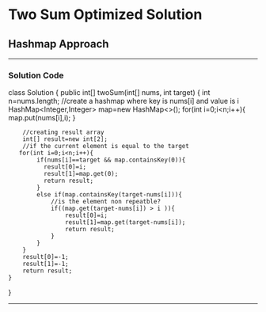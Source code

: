 <h1>Two Sum Optimized Solution</h1>
<h2>Hashmap Approach</h2>
<hr/>
<h3>Solution Code</h3>

<p>

class Solution {
    public int[] twoSum(int[] nums, int target) {
        int n=nums.length;
        //create a hashmap where key is nums[i] and value is i
        HashMap<Integer,Integer> map=new HashMap<>();
        for(int i=0;i<n;i++){
            map.put(nums[i],i);
        }

        //creating result array
        int[] result=new int[2];
        //if the current element is equal to the target
       for(int i=0;i<n;i++){
            if(nums[i]==target && map.containsKey(0)){
              result[0]=i;
              result[1]=map.get(0);
              return result;
            }
            else if(map.containsKey(target-nums[i])){
                //is the element non repeatble?
                if((map.get(target-nums[i]) > i )){
                    result[0]=i;
                    result[1]=map.get(target-nums[i]);
                    return result;
                }
            }
        }
        result[0]=-1;
        result[1]=-1;
        return result;
    }
}

</p>

<hr />